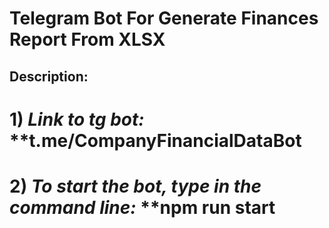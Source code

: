 # Telegram Bot For Generate Finances Report From XLSX

## Description: 

# 1) _Link to tg bot:_ **t.me/CompanyFinancialDataBot

# 2) _To start the bot, type in the command line:_ **npm run start

